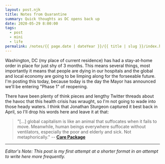 ```yaml
---
layout: post.njk
title: Notes from Quarantine
summary: Quick thoughts as DC opens back up
date: 2020-05-29 8:00:00
tags:
  - post
  - mini
  - life
permalink: /notes/{{ page.date | dateYear }}/{{ title | slug }}/index.html
---
```


Washington, DC (my place of current residence) has had a stay-at-home order in place for just shy of 3 months. This means several things, most importantly it means that people are dying in our hospitals and the global and local economy are going to be limping along for the forseeable future. I'm posting this today, because today is the day the Mayor has announced we'll be entering "Phase 1" of reopening.

There have been plenty of think pieces and lengthy Twitter threads about the havoc that this health crisis has wraught, so I'm not going to wade into those heady waters. I think that Jonathan Sturgeon captured it best back in April, so I'll drop his words here and leave it at that: 

> "[...] global capitalism is like an animal that suffocates when it fails to move. Meanwhile, human beings everywhere suffocate without ventilators, especially the poor and elderly and sick. Not metaphorically."
  -- [**Care Package**](https://thebaffler.com/intros-and-manifestos/care-package-sturgeon)

---
_Editor's Note: This post is my first attempt at a shorter format in an attempt to write here more frequently._